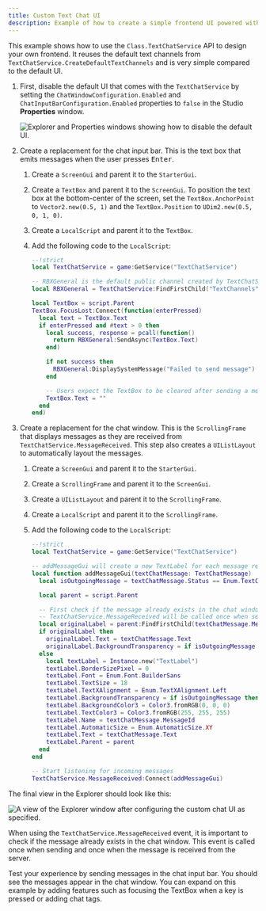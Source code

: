 ```yaml
---
title: Custom Text Chat UI
description: Example of how to create a simple frontend UI powered with TextChatService.
---
```


This example shows how to use the `Class.TextChatService` API to design your own frontend. It reuses the default text channels from `TextChatService.CreateDefaultTextChannels` and is very simple compared to the default UI.

1. First, disable the default UI that comes with the `TextChatService` by setting the `ChatWindowConfiguration.Enabled` and `ChatInputBarConfiguration.Enabled` properties to `false` in the Studio **Properties** window.

   ![Explorer and Properties windows showing how to disable the default UI.](../../assets/players/in-experience-text-chat/TextChat-Example1.png)

1. Create a replacement for the chat input bar. This is the text box that emits messages when the user presses <kbd>Enter</kbd>.

   1. Create a `ScreenGui` and parent it to the `StarterGui`.
   1. Create a `TextBox` and parent it to the `ScreenGui`. To position the text box at the bottom-center of the screen, set the `TextBox.AnchorPoint` to `Vector2.new(0.5, 1)` and the `TextBox.Position` to `UDim2.new(0.5, 0, 1, 0)`.
   1. Create a `LocalScript` and parent it to the `TextBox`.
   1. Add the following code to the `LocalScript`:

      ```lua title='Client'
      --!strict
      local TextChatService = game:GetService("TextChatService")

      -- RBXGeneral is the default public channel created by TextChatService.CreateDefaultTextChannels
      local RBXGeneral = TextChatService:FindFirstChild("TextChannels"):WaitForChild("RBXGeneral")

      local TextBox = script.Parent
      TextBox.FocusLost:Connect(function(enterPressed)
        local text = TextBox.Text
        if enterPressed and #text > 0 then
          local success, response = pcall(function()
            return RBXGeneral:SendAsync(TextBox.Text)
          end)

          if not success then
            RBXGeneral:DisplaySystemMessage("Failed to send message")
          end

          -- Users expect the TextBox to be cleared after sending a message
          TextBox.Text = ""
        end
      end)
      ```

1. Create a replacement for the chat window. This is the `ScrollingFrame` that displays messages as they are received from `TextChatService.MessageReceived`. This step also creates a `UIListLayout` to automatically layout the messages.

   1. Create a `ScreenGui` and parent it to the `StarterGui`.
   1. Create a `ScrollingFrame` and parent it to the `ScreenGui`.
   1. Create a `UIListLayout` and parent it to the `ScrollingFrame`.
   1. Create a `LocalScript` and parent it to the `ScrollingFrame`.
   1. Add the following code to the `LocalScript`:

      ```lua title='Client'
      --!strict
      local TextChatService = game:GetService("TextChatService")

      -- addMessageGui will create a new TextLabel for each message received
      local function addMessageGui(textChatMessage: TextChatMessage)
        local isOutgoingMessage = textChatMessage.Status == Enum.TextChatMessageStatus.Sending

        local parent = script.Parent

        -- First check if the message already exists in the chat window.
        -- TextChatService.MessageReceived will be called once when sending and once when the message is received from the server.
        local originalLabel = parent:FindFirstChild(textChatMessage.MessageId)
        if originalLabel then
          originalLabel.Text = textChatMessage.Text
          originalLabel.BackgroundTransparency = if isOutgoingMessage then 0.5 else 0
        else
          local textLabel = Instance.new("TextLabel")
          textLabel.BorderSizePixel = 0
          textLabel.Font = Enum.Font.BuilderSans
          textLabel.TextSize = 18
          textLabel.TextXAlignment = Enum.TextXAlignment.Left
          textLabel.BackgroundTransparency = if isOutgoingMessage then 0.5 else 0
          textLabel.BackgroundColor3 = Color3.fromRGB(0, 0, 0)
          textLabel.TextColor3 = Color3.fromRGB(255, 255, 255)
          textLabel.Name = textChatMessage.MessageId
          textLabel.AutomaticSize = Enum.AutomaticSize.XY
          textLabel.Text = textChatMessage.Text
          textLabel.Parent = parent
        end
      end

      -- Start listening for incoming messages
      TextChatService.MessageReceived:Connect(addMessageGui)
      ```

The final view in the Explorer should look like this:

![A view of the Explorer window after configuring the custom chat UI as specified.](../../assets/players/in-experience-text-chat/TextChat-Example2.png)

When using the `TextChatService.MessageReceived` event, it is important to check if the message already exists in the chat window. This event is called once when sending and once when the message is received from the server.

Test your experience by sending messages in the chat input bar. You should see the messages appear in the chat window. You can expand on this example by adding features such as focusing the TextBox when a key is pressed or adding chat tags.
